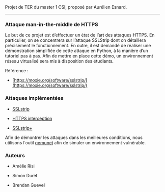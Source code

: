 Projet de TER du master 1 CSI, proposé par Aurélien Esnard.

------------------------------------------------

### Attaque man-in-the-middle de HTTPS

Le but de ce projet est d’effectuer un état de l’art des attaques HTTPS.
En particulier, on se concentrera sur l’attaque SSLStrip dont on détaillera précisément le fonctionnement. En outre,
il est demandé de réaliser une démonstration simplifiée de cette attaque en Python, à la manière d’un tutoriel pas à
pas. Afin de mettre en place cette démo, un environnement réseau virtualisé sera mis à disposition des étudiants.

Référence :

- [https://moxie.org/software/sslstrip/](https://moxie.org/software/sslstrip/)

### Attaques implémentées

- [SSLstrip](https://github.com/t00sh/mastercsi-ter/tree/master/sslstrip)

- [HTTPS interception](https://github.com/t00sh/mastercsi-ter/tree/master/https-interception)

- [SSLstrip+](https://github.com/t00sh/mastercsi-ter/tree/master/sslstrip2)

Afin de démontrer les attaques dans les meilleures conditions, nous utilisons l'outil [qemunet](https://gitlab.inria.fr/qemunet/core) afin de simuler un environnement vulnérable.

### Auteurs

- Amélie Risi

- Simon Duret

- Brendan Guevel
